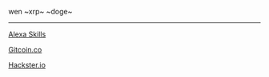 wen ~xrp~ ~doge~

---

[Alexa Skills](https://www.amazon.com/s?k=exp0nge&i=alexa-skills)

[Gitcoin.co](https://gitcoin.co/exp0nge)

[Hackster.io](https://www.hackster.io/exp0nge)
